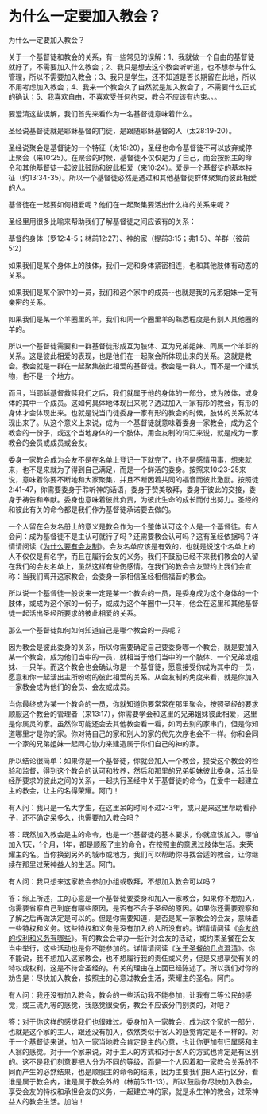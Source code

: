 # 为什么一定要加入教会？



<p>为什么一定要加入教会？</p>

<p>关于一个基督徒和教会的关系，有一些常见的误解：1、我就做一个自由的基督徒就好了，不需要加入什么教会；2、我只是想去这个教会听听道，也不想参与什么管理，所以不需要加入教会；3、我只是学生，还不知道是否长期留在此地，所以不用考虑加入教会；4、我来一个教会久了自然就是加入教会了，不需要什么正式的确认；5、我喜欢自由，不喜欢受任何约束，教会不应该有约束。。。</p>

<p>要澄清这些误解，我们首先来看作为一名基督徒意味着什么。</p>

<p>圣经说基督徒就是耶稣基督的门徒，是跟随耶稣基督的人（太28:19-20）。</p>

<p>圣经说聚会是基督徒的一个特征（太18:20），圣经也命令基督徒不可以放弃或停止聚会（来10:25）。在聚会的时候，基督徒不仅仅是为了自己，而会按照主的命令和其他基督徒一起彼此鼓励和彼此相爱（来10:24）。爱是一个基督徒的基本特征（约13:34-35）。所以一个基督徒必然是透过和其他基督徒群体聚集而彼此相爱的人。</p>

<p>基督徒在一起要如何相爱呢？他们在一起聚集要活出什么样的关系来呢？&nbsp; &nbsp;</p>

<p>圣经里用很多比喻来帮助我们了解基督徒之间应该有的关系：</p>

<p>基督的身体（罗12:4-5；林前12:27）、神的家（提前3:15；弗1:5）、羊群（彼前5:2）&nbsp;</p>

<p>如果我们是某个身体上的肢体，我们一定和身体紧密相连，也和其他肢体有动态的关系。</p>

<p>如果我们是某个家中的一员，我们和这个家中的成员--也就是我的兄弟姐妹一定有亲密的关系。</p>

<p>如果我们是某一个羊圈里的羊，我们和同一个圈里羊的熟悉程度是有别人其他圈的羊的。</p>

<p>所以一个基督徒需要和一群基督徒形成互为肢体、互为兄弟姐妹、同属一个羊群的关系。这是彼此相爱的表现，也是他们在一起聚会所体现出来的关系。这就是教会。教会就是一群在一起聚集彼此相爱的基督徒。教会是一群人，而不是一个建筑物，也不是一个地方。</p>

<p>而且，当耶稣基督救赎我们之后，我们就属于他的身体的一部分，成为肢体，或身体的其中一个成员。这如何具体地体现出来呢？透过加入一家有形的教会，有形的身体才会体现出来。也就是说当门徒委身一家有形的教会的时候，肢体的关系就体现出来了。从这个意义上来说，成为一个基督徒就意味着委身一家教会，成为这个教会的一份子，或这个当地身体的一个肢体。用会友制的词汇来说，就是成为一家教会的会员或成员或会友。</p>

<p>委身一家教会成为会友不是在名单上登记一下就完了，也不是感情用事，想来就来，也不是来就为了得到自己满足，而是一个鲜活的委身。按照来10:23-25来说，意味着你要不断地和大家聚集，并且不断因着共同的福音而彼此激励。按照徒2:41-47，你需要委身于聆听神的话语，委身于赞美敬拜，委身于彼此的交接，委身于祷告和奉献。委身也意味着彼此负责，为彼此生命的成长而付出努力。圣经的和彼此有关的命令都是我们作为基督徒承诺要去做的。</p>

<p>一个人留在会友名册上的意义是教会作为一个整体认可这个人是一个基督徒。有人会问：成为基督徒不是主认可就行了吗？还需要教会认可吗？这有圣经依据吗？详情请阅读《<a href="/node/12544">为什么要有会友制</a>》。会友名单应该是有效的，也就是说这个名单上的人不仅仅是有名字，而且在履行会友的义务。我们不鼓励已经不来我们教会的人留在我们的会友名单上，虽然这样有些伤感情。在我们的教会会友盟约上我们会宣称：当我们离开这家教会，会委身一家相信圣经相信福音的教会。</p>

<p>所以说一个基督徒一般说来一定是某一个教会的一员，是委身成为这个身体的一个肢体，或成为这个家的一份子，或成为这个羊圈中一只羊，他会在这里和其他基督徒一起活出圣经所要求的彼此相爱的关系。</p>

<p>那么一个基督徒如何如何知道自己是哪个教会的一员呢？</p>

<p>因为教会是彼此委身的关系，所以你需要确定自己要委身哪一个教会，就是要加入某一个教会，成为他们当中的一员，就相当于他们当中的一个肢体、一个兄弟或姐妹、一只羊。而这个教会也会确认你是一个基督徒，愿意接受你成为其中的一员，愿意和你一起活出主所吩咐的彼此相爱的关系。从会友制的角度来看，就是你加入一家教会成为他们的会员、会友或成员。</p>

<p>当你最终成为某一个教会的一员，你就知道你要常常在那里聚会，按照圣经的要求顺服这个教会的管理者（来13:17），你需要学会和这里的兄弟姐妹彼此相爱，这里是你属灵的家。虽然你可能还会去其他教会看一看，如同去别的家串门，但是你知道哪里才是你的家。你对待自己的家和别人的家的优先次序也会不一样。你和会同一个家的兄弟姐妹一起同心协力来建造属于你们自己的神的家。</p>

<p>所以结论很简单：如果你是一个基督徒，你就会加入一个教会，接受这个教会的检验和监督，得到这个教会的认可和牧养，然后和那里的兄弟姐妹彼此委身，活出圣经所要求的彼此之间的关系，一起执行圣经中关于基督徒的命令，在爱中一起建立主的教会，让主的名得荣耀。阿门！</p>

<p>有人问：我只是一名大学生，在这里呆的时间不过2-3年，或只是来这里帮助看孙子，还不确定呆多久，也需要加入教会吗？</p>

<p>答：既然加入教会是主的命令，也是一个基督徒的基本要求，你就应该加入，哪怕加入1天，1个月，1年，都是顺服了主的命令，在按照主的意思过肢体生活。来荣耀主的名。当你换到另外的城市或地方，我们可以帮助你寻找合适的教会，让你继续在那里过荣神益人的生活。阿门。</p>

<p>有人问：我只想来这家教会参加小组或敬拜，不想加入教会可以吗？</p>

<p>答：综上所述，主的心意是一个基督徒要委身和加入一家教会，如果你不想加入，你需要省察自己到底有哪些原因，是否有不合乎圣经的原因。如果你还需要观察和了解之后再做决定是可以的。但是你需要知道，是否是某一家教会的会友，意味着一些特权和义务。这些特权和义务是没有加入的人所没有的。详情请阅读《<a href="/node/12543">会友的的权利和义务有哪些</a>》。有的教会会举办一些针对会友的活动，或约束圣餐在会友当中举行，这些活动也是你不能参加的。详情请阅读《<a href="/node/27188">关于圣餐的几点澄清</a>》。你不能说，我不想加入这家教会，也不想履行我的责任或义务，但是又想享受有关的特权或权利，这是不符合圣经的。有关的理由在上面已经陈述了。所以我们对你的劝告是：尽快加入教会，按照主的心意过教会生活，荣耀主的圣名。阿门。</p>

<p>有人问：我还没有加入教会，教会的一些活动我不能参加，让我有二等公民的感觉，或三流九等的感觉，我感觉很受伤，教会不应该分门别类的，对吧？</p>

<p>答：对于你这样的感觉我们也很难过。委身加入一家教会，成为这个家的一部分，也就是这个家的主人，跟还没有加入，依然类似于客人的感觉肯定是不一样的。对于一个基督徒来说，加入一家当地教会肯定是主的心意，也让你更加有归属感和主人翁的感觉。对于一个家来说，对于主人的方式和对于客人的方式也肯定是有区别的。这不是我们刻意要把人分为不同的等级，而是一个人因着和一家教会关系的不同而产生的必然结果，也是顺服主的命令的结果，因为主要我们把人进行区分，看谁是属于教会内，谁是属于教会外的（林前5:11-13）。所以鼓励你尽快加入教会，享受会友的特权和承担会友的义务，一起建立神的家，就是永生神的教会，过荣神益人的教会生活。加油！</p>